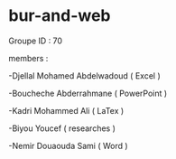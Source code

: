 # bur-and-web
Groupe ID : 70

members :

-Djellal Mohamed Abdelwadoud ( Excel )

-Boucheche Abderrahmane ( PowerPoint )

-Kadri Mohammed Ali ( LaTex )

-Biyou Youcef ( researches  )

-Nemir Douaouda Sami ( Word )

